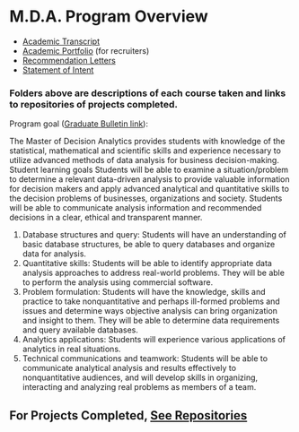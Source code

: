 # M.D.A. Program Overview 

* [Academic Transcript](Academic-Transcript.pdf)
* [Academic Portfolio](https://github.com/bryce-bowles/bryce-bowles/blob/main/Bryce_Bowles_Academic-Portfolio.pdf) (for recruiters)
* [Recommendation Letters](https://github.com/bryce-bowles/MDA_Course-info/tree/main/Recommendation-Letters)
* [Statement of Intent](https://github.com/bryce-bowles/MDA_Course-info/blob/ba6cc7d0035d19d8db8c3b8d537e159199c83156/Statement%20of%20Intent%20Final.pdf)

### Folders above are descriptions of each course taken and links to repositories of projects completed.

Program goal ([Graduate Bulletin link](http://bulletin.vcu.edu/graduate/school-business/supply-chain-management/decision-analytics-mda/#text)):

The Master of Decision Analytics provides students with knowledge of the statistical, mathematical and scientific skills and experience necessary to utilize advanced methods of data analysis for business decision-making.
Student learning goals
Students will be able to examine a situation/problem to determine a relevant data-driven analysis to provide valuable information for decision makers and apply advanced analytical and quantitative skills to the decision problems of businesses, organizations and society. Students will be able to communicate analysis information and recommended decisions in a clear, ethical and transparent manner.

1.	Database structures and query: Students will have an understanding of basic database structures, be able to query databases and organize data for analysis. 
2.	Quantitative skills: Students will be able to identify appropriate data analysis approaches to address real-world problems. They will be able to perform the analysis using commercial software. 
3.	Problem formulation: Students will have the knowledge, skills and practice to take nonquantitative and perhaps ill-formed problems and issues and determine ways objective analysis can bring organization and insight to them. They will be able to determine data requirements and query available databases. 
4.	Analytics applications: Students will experience various applications of analytics in real situations. 
5.	Technical communications and teamwork: Students will be able to communicate analytical analysis and results effectively to nonquantitative audiences, and will develop skills in organizing, interacting and analyzing real problems as members of a team. 


## For Projects Completed, [See Repositories](https://github.com/bryce-bowles/bryce-bowles)
